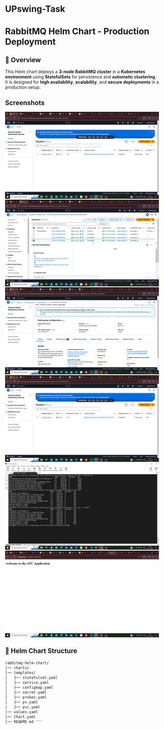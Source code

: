 # UPswing-Task

# RabbitMQ Helm Chart - Production Deployment  

## 📌 Overview  
This Helm chart deploys a **3-node RabbitMQ cluster** in a **Kubernetes environment** using **StatefulSets** for persistence and **automatic clustering**.  
It is designed for **high availability**, **scalability**, and **secure deployments** in a production setup.

## Screenshots

![cluster created](https://github.com/AnandPattanashetti/cloud-devops-task/blob/main/Screenshot%20(722).png)  
![clusters](https://github.com/AnandPattanashetti/cloud-devops-task/blob/main/Screenshot%20(720).png)  
![clusters](https://github.com/AnandPattanashetti/cloud-devops-task/blob/main/Screenshot%20(721).png)  
![cluster created](https://github.com/AnandPattanashetti/cloud-devops-task/blob/main/Screenshot%20(722).png)  
![pods running](https://github.com/AnandPattanashetti/cloud-devops-task/blob/main/Screenshot%20(719).png)  
![the application](https://github.com/AnandPattanashetti/cloud-devops-task/blob/main/Screenshot%20(725).png)


## 📂 Helm Chart Structure  

```plaintext
rabbitmq-helm-chart/
│── charts/             
│── templates/           
│   ├── statefulset.yaml 
│   ├── service.yaml    
│   ├── configmap.yaml   
│   ├── secret.yaml      
│   ├── probes.yaml
|   ├── pv.yaml
|   ├── pvc.yaml       
│── values.yaml          
│── Chart.yaml           
│── README.md '''


